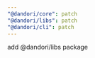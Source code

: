 ```yaml
---
"@dandori/core": patch
"@dandori/libs": patch
"@dandori/cli": patch
---
```


add @dandori/libs package
